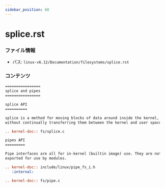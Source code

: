 ```yaml
---
sidebar_position: 68
---
```

# splice.rst

### ファイル情報

- パス: `linux-v6.12/Documentation/filesystems/splice.rst`

### コンテンツ

```rst
================
splice and pipes
================

splice API
==========

splice is a method for moving blocks of data around inside the kernel,
without continually transferring them between the kernel and user space.

.. kernel-doc:: fs/splice.c

pipes API
=========

Pipe interfaces are all for in-kernel (builtin image) use. They are not
exported for use by modules.

.. kernel-doc:: include/linux/pipe_fs_i.h
   :internal:

.. kernel-doc:: fs/pipe.c

```
